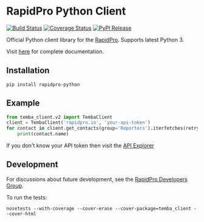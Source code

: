 RapidPro Python Client
======================

[![Build Status](https://travis-ci.org/rapidpro/rapidpro-python.svg?branch=master)](https://travis-ci.org/rapidpro/rapidpro-python)
[![Coverage Status](https://coveralls.io/repos/github/rapidpro/rapidpro-python/badge.svg?branch=master)](https://coveralls.io/github/rapidpro/rapidpro-python)
[![PyPI Release](https://img.shields.io/pypi/v/rapidpro-python.svg)](https://pypi.python.org/pypi/rapidpro-python/)

Official Python client library for the [RapidPro](http://rapidpro.github.io/rapidpro/). Supports latest Python 3.

Visit [here](http://rapidpro-python.readthedocs.org/) for complete documentation.

Installation
------------

```
pip install rapidpro-python
```

Example
-------

```python
from temba_client.v2 import TembaClient
client = TembaClient('rapidpro.io', 'your-api-token')
for contact in client.get_contacts(group='Reporters').iterfetches(retry_on_rate_exceed=True):
    print(contact.name)
```

If you don't know your API token then visit the [API Explorer](http://rapidpro.io/api/v2/explorer)

Development
-----------

For discussions about future development, see the [RapidPro Developers Group](https://groups.google.com/forum/#!forum/rapidpro-dev).

To run the tests:

```
nosetests --with-coverage --cover-erase --cover-package=temba_client --cover-html
```
